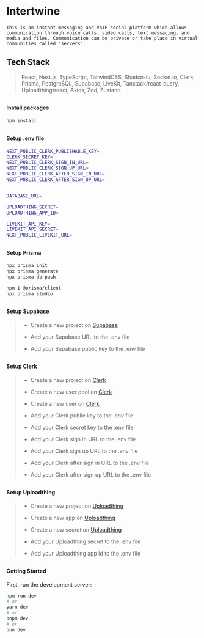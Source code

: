 # Intertwine

`This is an instant messaging and VoIP social platform which allows communication through voice calls, video calls, text messaging, and media and files. Communication can be private or take place in virtual communities called "servers".`

##

## Tech Stack

> React, Next.js, TypeScript, TailwindCSS, Shadcn-iu, Socket.io, Clerk, Prisma, PostgreSQL, Supabase, LiveKit, Tanstack/react-query, Uploadthing/react, Axios, Zod, Zustand

##

#### Install packages

```bash
npm install
```

##

#### Setup .env file

```bash
NEXT_PUBLIC_CLERK_PUBLISHABLE_KEY=
CLERK_SECRET_KEY=
NEXT_PUBLIC_CLERK_SIGN_IN_URL=
NEXT_PUBLIC_CLERK_SIGN_UP_URL=
NEXT_PUBLIC_CLERK_AFTER_SIGN_IN_URL=
NEXT_PUBLIC_CLERK_AFTER_SIGN_UP_URL=


DATABASE_URL=

UPLOADTHING_SECRET=
UPLOADTHING_APP_ID=

LIVEKIT_API_KEY=
LIVEKIT_API_SECRET=
NEXT_PUBLIC_LIVEKIT_URL=
```

##

#### Setup Prisma

```bash
npx prisma init
npx prisma generate
npx prisma db push

npm i @prisma/client
npx prisma studio
```

##

#### Setup Supabase

> - Create a new project on [Supabase](https://supabase.io/)
>
> - Add your Supabase URL to the .env file
> - Add your Supabase public key to the .env file

##

#### Setup Clerk

> - Create a new project on [Clerk](https://clerk.dev/)
> - Create a new user pool on [Clerk](https://clerk.dev/)
> - Create a new user on [Clerk](https://clerk.dev/)
>
> - Add your Clerk public key to the .env file
> - Add your Clerk secret key to the .env file
> - Add your Clerk sign in URL to the .env file
> - Add your Clerk sign up URL to the .env file
> - Add your Clerk after sign in URL to the .env file
> - Add your Clerk after sign up URL to the .env file

##

#### Setup Uploadthing

> - Create a new project on [Uploadthing](https://uploadthingy.com/)
> - Create a new app on [Uploadthing](https://uploadthingy.com/)
> - Create a new secret on [Uploadthing](https://uploadthingy.com/)
>
> - Add your Uploadthing secret to the .env file
> - Add your Uploadthing app id to the .env file

##

#### Getting Started

First, run the development server:

```bash
npm run dev
# or
yarn dev
# or
pnpm dev
# or
bun dev
```
